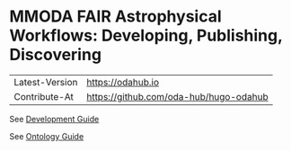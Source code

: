 # MMODA FAIR Astrophysical Workflows: Developing, Publishing, Discovering

|||
| :-- | :-- |
| Latest-Version | https://odahub.io |
| Contribute-At | https://github.com/oda-hub/hugo-odahub |


See [Development Guide](docs/guide-development)

See [Ontology Guide](docs/guide-ontology)
